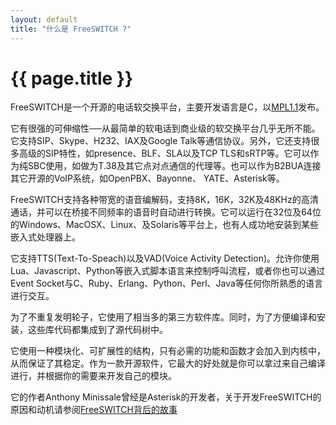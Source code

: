 ```yaml
---
layout: default
title: "什么是 FreeSWITCH ?"
---
```


# {{ page.title }}

FreeSWITCH是一个开源的电话软交换平台，主要开发语言是C，以[MPL1.1](http://www.opensource.org/licenses/mozilla1.1.php)发布。


它有很强的可伸缩性──从最简单的软电话到商业级的软交换平台几乎无所不能。它支持SIP、Skype、H232、IAX及Google Talk等通信协议。另外，它还支持很多高级的SIP特性，如presence、BLF、SLA以及TCP TLS和sRTP等。它可以作为纯SBC使用，如做为T.38及其它点对点通信的代理等。也可以作为B2BUA连接其它开源的VoIP系统，如OpenPBX、Bayonne、 YATE、Asterisk等。

FreeSWITCH支持各种带宽的语音编解码，支持8K，16K，32K及48KHz的高清通话，并可以在桥接不同频率的语音时自动进行转换。它可以运行在32位及64位的Windows、MacOSX、Linux、及Solaris等平台上，也有人成功地安装到某些嵌入式处理器上。

它支持TTS(Text-To-Speach)以及VAD(Voice Activity Detection)。允许你使用Lua、Javascript、Python等嵌入式脚本语言来控制呼叫流程，或者你也可以通过Event Socket与C、Ruby、Erlang、Python、Perl、Java等任何你所熟悉的语言进行交互。

为了不重复发明轮子，它使用了相当多的第三方软件库。同时，为了方便编译和安装，这些库代码都集成到了源代码树中。

它使用一种模块化、可扩展性的结构，只有必需的功能和函数才会加入到内核中，从而保证了其稳定。作为一款开源软件，它最大的好处就是你可以拿过来自己编译进行，并根据你的需要来开发自己的模块。

它的作者Anthony Minissale曾经是Asterisk的开发者，关于开发FreeSWITCH的原因和动机请参阅[FreeSWITCH背后的故事](http://www.dujinfang.com/past/2009/10/31/freeswitchbei-hou-de-gu-shi/)

